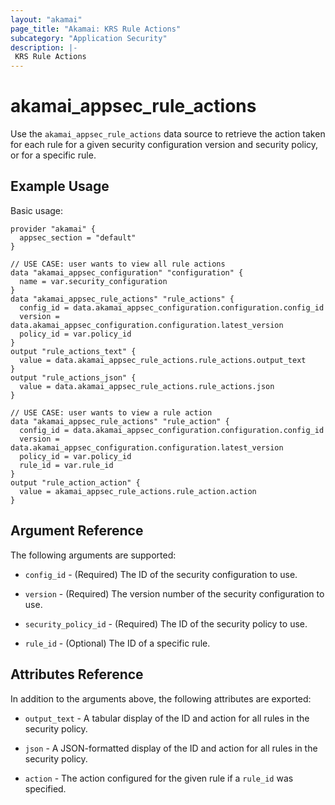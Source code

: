 ```yaml
---
layout: "akamai"
page_title: "Akamai: KRS Rule Actions"
subcategory: "Application Security"
description: |-
 KRS Rule Actions
---
```


# akamai_appsec_rule_actions

Use the `akamai_appsec_rule_actions` data source to retrieve the action taken for each rule for a given security configuration version and security policy, or for a specific rule.

## Example Usage

Basic usage:

```hcl
provider "akamai" {
  appsec_section = "default"
}

// USE CASE: user wants to view all rule actions
data "akamai_appsec_configuration" "configuration" {
  name = var.security_configuration
}
data "akamai_appsec_rule_actions" "rule_actions" {
  config_id = data.akamai_appsec_configuration.configuration.config_id
  version = data.akamai_appsec_configuration.configuration.latest_version
  policy_id = var.policy_id
}
output "rule_actions_text" {
  value = data.akamai_appsec_rule_actions.rule_actions.output_text
}
output "rule_actions_json" {
  value = data.akamai_appsec_rule_actions.rule_actions.json
}

// USE CASE: user wants to view a rule action
data "akamai_appsec_rule_actions" "rule_action" {
  config_id = data.akamai_appsec_configuration.configuration.config_id
  version = data.akamai_appsec_configuration.configuration.latest_version
  policy_id = var.policy_id
  rule_id = var.rule_id
}
output "rule_action_action" {
  value = akamai_appsec_rule_actions.rule_action.action
}
```

## Argument Reference

The following arguments are supported:

* `config_id` - (Required) The ID of the security configuration to use.

* `version` - (Required) The version number of the security configuration to use.

* `security_policy_id` - (Required) The ID of the security policy to use.

* `rule_id` - (Optional) The ID of a specific rule.

## Attributes Reference

In addition to the arguments above, the following attributes are exported:

* `output_text` - A tabular display of the ID and action for all rules in the security policy.

* `json` - A JSON-formatted display of the ID and action for all rules in the security policy.

* `action` - The action configured for the given rule if a `rule_id` was specified.

